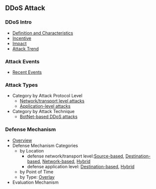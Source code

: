 DDoS Attack
---


### DDoS Intro
- [Definition and Characteristics](https://github.com/hxwang/Security-Summary/blob/master/DDoS/definition.md)
- [Incentive](https://github.com/hxwang/Security-Summary/blob/master/DDoS/incentive.md)
- [Impact]()
- [Attack Trend](https://github.com/hxwang/Security-Summary/blob/master/DDoS/trend.md)

### Attack Events
- [Recent Events](https://github.com/hxwang/Security-Summary/blob/master/DDoS/recentDDoSAttaks.md)


### Attack Types
- Category by Attack Protocol Level
    - [Network/transport level attacks](https://github.com/hxwang/Security-Summary/blob/master/DDoS/network-level-attack.md)
    - [Application-level attacks](https://github.com/hxwang/Security-Summary/blob/master/DDoS/application-level-attack.md)
- Category by Attack Technique
    - [BotNet-based DDoS attacks](https://github.com/hxwang/Security-Summary/blob/master/DDoS/botnet-based-DDoS-attack.md)
    


### Defense Mechanism
- [Overview](./defense/botnet-defense-mechanism.md)
- Defense Mechanism Categories
    - by Location 
        - defense network/transport level:[Source-based](./defense/defense-network-level-attack-by-location-source.md), [Destination-based](./defense/defense-network-level-attack-by-location-destination.md), [Network-based](./defense/defense-network-level-attack-by-location-network.md), [Hybrid](./defense/defense-network-level-attack-by-location-hybrid.md)
        - defense application level: [Destination-based](./defense/defense-application-level-attack-by-location-destination.md), [Hybrid](./defense/defense-application-level-attack-by-location-hybrid.md)
    - by Point of Time
    - by Type: [Overlay](./defense/defense-overlay.md)
- Evaluation Mechanism



